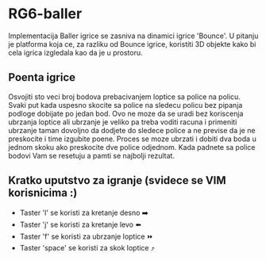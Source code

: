 # RG6-baller

Implementacija Baller igrice se zasniva na dinamici igrice 'Bounce'. U pitanju je platforma koja ce, za razliku od Bounce igrice,
koristiti 3D objekte kako bi cela igrica izgledala kao da je u prostoru.

## Poenta igrice

Osvojiti sto veci broj bodova prebacivanjem loptice sa police na policu. Svaki put kada uspesno skocite sa police na sledecu policu bez pipanja
podloge dobijate po jedan bod. Ovo ne moze da se uradi bez koriscenja ubrzanja loptice ali ubrzanje je veliko pa treba voditi racuna i
primeniti ubrzanje taman dovoljno da dodjete do sledece police a ne previse da je ne preskocite i time izgubite poene.
Proces se moze ubrzati i dobiti dva boda u jednom skoku ako preskocite dve police odjednom. Kada padnete sa police bodovi Vam se resetuju a pamti se najbolji rezultat.

## Kratko uputstvo za igranje (svidece se VIM korisnicima :)

- Taster 'l' se koristi za kretanje desno :arrow_right:
- Taster 'j' se koristi za kretanje levo :arrow_left:
- Taster 'f' se koristi za ubrzanje loptice :fast_forward:
- Taster 'space' se koristi za skok loptice :arrow_heading_up:
